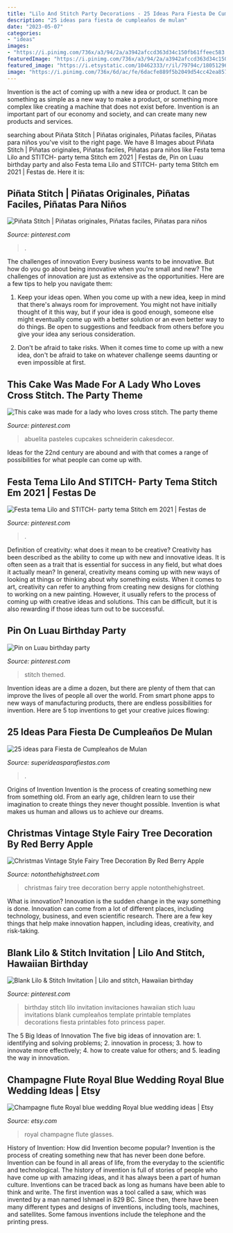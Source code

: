 ```yaml
---
title: "Lilo And Stitch Party Decorations - 25 Ideas Para Fiesta De Cumpleaños De Mulan"
description: "25 ideas para fiesta de cumpleaños de mulan"
date: "2023-05-07"
categories:
- "ideas"
images:
- "https://i.pinimg.com/736x/a3/94/2a/a3942afccd363d34c150fb61ffeec583.jpg"
featuredImage: "https://i.pinimg.com/736x/a3/94/2a/a3942afccd363d34c150fb61ffeec583.jpg"
featured_image: "https://i.etsystatic.com/10462333/r/il/79794c/1805129693/il_fullxfull.1805129693_fkzy.jpg"
image: "https://i.pinimg.com/736x/6d/ac/fe/6dacfe889f5b2049d54cc42ea8573cee.jpg"
---
```



Invention is the act of coming up with a new idea or product. It can be something as simple as a new way to make a product, or something more complex like creating a machine that does not exist before. Invention is an important part of our economy and society, and can create many new products and services.

	

		
searching about Piñata Stitch | Piñatas originales, Piñatas faciles, Piñatas para niños you've visit to the right page. We have 8 Images about Piñata Stitch | Piñatas originales, Piñatas faciles, Piñatas para niños like Festa tema Lilo and STITCH- party tema Stitch em 2021 | Festas de, Pin on Luau birthday party and also Festa tema Lilo and STITCH- party tema Stitch em 2021 | Festas de. Here it is:
		
    
## Piñata Stitch | Piñatas Originales, Piñatas Faciles, Piñatas Para Niños

<img loading=lazy src="https://i.pinimg.com/736x/a3/94/2a/a3942afccd363d34c150fb61ffeec583.jpg" onerror="this.onerror=null;this.src='https://tse1.mm.bing.net/th?id=OIP.Kz4ZUuhojCiXNveZ_EmUCAHaFj&amp;pid=15.1';" alt="Piñata Stitch | Piñatas originales, Piñatas faciles, Piñatas para niños">

_Source: pinterest.com_

>. 

	

The challenges of innovation
Every business wants to be innovative. But how do you go about being innovative when you're small and new? The challenges of innovation are just as extensive as the opportunities. Here are a few tips to help you navigate them:
1. Keep your ideas open. When you come up with a new idea, keep in mind that there's always room for improvement. You might not have initially thought of it this way, but if your idea is good enough, someone else might eventually come up with a better solution or an even better way to do things. Be open to suggestions and feedback from others before you give your idea any serious consideration.

2. Don't be afraid to take risks. When it comes time to come up with a new idea, don't be afraid to take on whatever challenge seems daunting or even impossible at first.

    
## This Cake Was Made For A Lady Who Loves Cross Stitch. The Party Theme

<img loading=lazy src="https://i.pinimg.com/736x/04/25/84/042584bb8e1ab8bb6aea6494c7680c44.jpg" onerror="this.onerror=null;this.src='https://tse2.mm.bing.net/th?id=OIP.ESHx5VBNoosrn7muXn08bQHaJ4&amp;pid=15.1';" alt="This cake was made for a lady who loves cross stitch. The party theme">

_Source: pinterest.com_

>abuelita pasteles cupcakes schneiderin cakesdecor. 

	

Ideas for the 22nd century are abound and with that comes a range of possibilities for what people can come up with.

    
## Festa Tema Lilo And STITCH- Party Tema Stitch Em 2021 | Festas De

<img loading=lazy src="https://i.pinimg.com/736x/d7/6f/a9/d76fa9bf23e0ec4375107f6304297d65.jpg" onerror="this.onerror=null;this.src='https://tse3.mm.bing.net/th?id=OIP.X_B3Ml5NAm0VgzBhSrccGwHaJI&amp;pid=15.1';" alt="Festa tema Lilo and STITCH- party tema Stitch em 2021 | Festas de">

_Source: pinterest.com_

>. 

	

Definition of creativity: what does it mean to be creative?
Creativity has been described as the ability to come up with new and innovative ideas. It is often seen as a trait that is essential for success in any field, but what does it actually mean? In general, creativity means coming up with new ways of looking at things or thinking about why something exists. When it comes to art, creativity can refer to anything from creating new designs for clothing to working on a new painting. However, it usually refers to the process of coming up with creative ideas and solutions. This can be difficult, but it is also rewarding if those ideas turn out to be successful.

    
## Pin On Luau Birthday Party

<img loading=lazy src="https://i.pinimg.com/736x/59/30/e3/5930e39cf77da7705df971b21faf2f12.jpg" onerror="this.onerror=null;this.src='https://tse2.mm.bing.net/th?id=OIP.gOJYBJrInnwpvyPfbUHFEAHaF4&amp;pid=15.1';" alt="Pin on Luau birthday party">

_Source: pinterest.com_

>stitch themed. 

	

Invention ideas are a dime a dozen, but there are plenty of them that can improve the lives of people all over the world. From smart phone apps to new ways of manufacturing products, there are endless possibilities for invention. Here are 5 top inventions to get your creative juices flowing: 

    
## 25 Ideas Para Fiesta De Cumpleaños De Mulan

<img loading=lazy src="https://1.bp.blogspot.com/-_tdoeG4XbyQ/XwuWXKMe52I/AAAAAAAA1gI/tJggue0lkigHyn5ibiH1SG336Oo55uhrgCLcBGAsYHQ/s1600/ideas-decoracion-fiesta-mulan-cumpleanos-40.jpg" onerror="this.onerror=null;this.src='https://tse1.mm.bing.net/th?id=OIP.wPJCmGdZJFpWQvJ86OivfgHaJQ&amp;pid=15.1';" alt="25 ideas para Fiesta de Cumpleaños de Mulan">

_Source: superideasparafiestas.com_

>. 

	

Origins of Invention
Invention is the process of creating something new from something old. From an early age, children learn to use their imagination to create things they never thought possible. Invention is what makes us human and allows us to achieve our dreams.

    
## Christmas Vintage Style Fairy Tree Decoration By Red Berry Apple

<img loading=lazy src="https://cdn.notonthehighstreet.com/fs/89/ea/a012-43cc-455a-b342-be96096c27ce/original_christmas-vintage-style-fairy-tree-decoration.jpg" onerror="this.onerror=null;this.src='https://tse1.mm.bing.net/th?id=OIP.ybHLptWIXRHktDalP7bwbAHaHa&amp;pid=15.1';" alt="Christmas Vintage Style Fairy Tree Decoration By Red Berry Apple">

_Source: notonthehighstreet.com_

>christmas fairy tree decoration berry apple notonthehighstreet. 

	

What is innovation?
Innovation is the sudden change in the way something is done. Innovation can come from a lot of different places, including technology, business, and even scientific research. There are a few key things that help make innovation happen, including ideas, creativity, and risk-taking.

    
## Blank Lilo &amp; Stitch Invitation | Lilo And Stitch, Hawaiian Birthday

<img loading=lazy src="https://i.pinimg.com/736x/6d/ac/fe/6dacfe889f5b2049d54cc42ea8573cee.jpg" onerror="this.onerror=null;this.src='https://tse2.mm.bing.net/th?id=OIP.BqD0m_tTRqDwa2aoi4cB6AHaKf&amp;pid=15.1';" alt="Blank Lilo &amp; Stitch Invitation | Lilo and stitch, Hawaiian birthday">

_Source: pinterest.com_

>birthday stitch lilo invitation invitaciones hawaiian stich luau invitations blank cumpleaños template printable templates decorations fiesta printables foto princess paper. 

	

The 5 Big Ideas of Innovation
The five big ideas of innovation are: 1. identifying and solving problems; 2. innovation in process; 3. how to innovate more effectively; 4. how to create value for others; and 5. leading the way in innovation.

    
## Champagne Flute Royal Blue Wedding Royal Blue Wedding Ideas | Etsy

<img loading=lazy src="https://i.etsystatic.com/10462333/r/il/79794c/1805129693/il_fullxfull.1805129693_fkzy.jpg" onerror="this.onerror=null;this.src='https://tse1.mm.bing.net/th?id=OIP.eVRFhLHWy94qHgzg_Oi4-AHaIO&amp;pid=15.1';" alt="Champagne flute Royal blue wedding Royal blue wedding ideas | Etsy">

_Source: etsy.com_

>royal champagne flute glasses. 

	

History of Invention: How did Invention become popular?
Invention is the process of creating something new that has never been done before. Invention can be found in all areas of life, from the everyday to the scientific and technological. The history of invention is full of stories of people who have come up with amazing ideas, and it has always been a part of human culture. Inventions can be traced back as long as humans have been able to think and write. The first invention was a tool called a saw, which was invented by a man named Ishmael in 829 BC. Since then, there have been many different types and designs of inventions, including tools, machines, and satellites. Some famous inventions include the telephone and the printing press.

